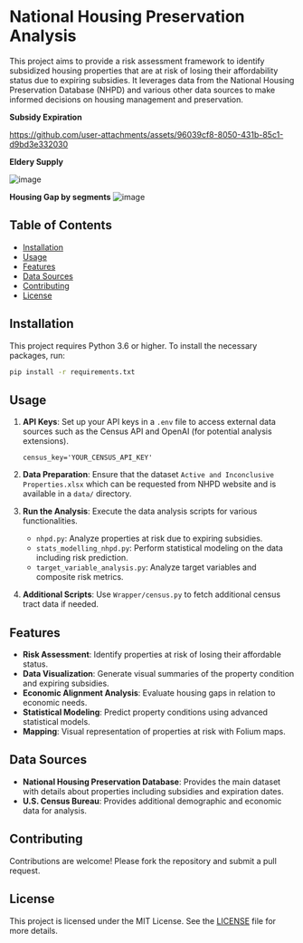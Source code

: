 # National Housing Preservation Analysis

This project aims to provide a risk assessment framework to identify subsidized housing properties that are at risk of losing their affordability status due to expiring subsidies. It leverages data from the National Housing Preservation Database (NHPD) and various other data sources to make informed decisions on housing management and preservation.

**Subsidy Expiration**

https://github.com/user-attachments/assets/96039cf8-8050-431b-85c1-d9bd3e332030

**Eldery Supply**

![image](https://github.com/user-attachments/assets/334bf4e6-2318-4892-9b56-abac7f3f5047)


**Housing Gap by segments**
![image](https://github.com/user-attachments/assets/887c08fc-7d90-41f7-bd53-0cb30ec6c22a)



## Table of Contents

- [Installation](#installation)
- [Usage](#usage)
- [Features](#features)
- [Data Sources](#data-sources)
- [Contributing](#contributing)
- [License](#license)

## Installation

This project requires Python 3.6 or higher. To install the necessary packages, run:

```bash
pip install -r requirements.txt
```

## Usage

1. **API Keys**: Set up your API keys in a `.env` file to access external data sources such as the Census API and OpenAI (for potential analysis extensions).
   ```plaintext
   census_key='YOUR_CENSUS_API_KEY'
   ```

2. **Data Preparation**: Ensure that the dataset `Active and Inconclusive Properties.xlsx` which can be requested from NHPD website and is available in a `data/` directory.

3. **Run the Analysis**: Execute the data analysis scripts for various functionalities.
   - `nhpd.py`: Analyze properties at risk due to expiring subsidies.
   - `stats_modelling_nhpd.py`: Perform statistical modeling on the data including risk prediction.
   - `target_variable_analysis.py`: Analyze target variables and composite risk metrics.

4. **Additional Scripts**: Use `Wrapper/census.py` to fetch additional census tract data if needed.

## Features

- **Risk Assessment**: Identify properties at risk of losing their affordable status.
- **Data Visualization**: Generate visual summaries of the property condition and expiring subsidies.
- **Economic Alignment Analysis**: Evaluate housing gaps in relation to economic needs.
- **Statistical Modeling**: Predict property conditions using advanced statistical models.
- **Mapping**: Visual representation of properties at risk with Folium maps.

## Data Sources

- **National Housing Preservation Database**: Provides the main dataset with details about properties including subsidies and expiration dates.
- **U.S. Census Bureau**: Provides additional demographic and economic data for analysis.

## Contributing

Contributions are welcome! Please fork the repository and submit a pull request.

## License

This project is licensed under the MIT License. See the [LICENSE](License.md) file for more details.
